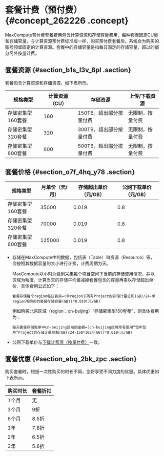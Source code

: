 # 套餐计费（预付费） {#concept_262226 .concept}

MaxCompute预付费套餐费用包含计算资源和存储容量费用，每种套餐固定CU量和存储容量。与计算资源预付费标准版一样，购买预付费套餐后，系统会为购买的账号预留固定的计算资源。套餐中的存储容量是指每日固定的存储容量，超过的部分另外按量计费。

## 套餐资源 {#section_b1s_l3v_8pl .section}

套餐包含计算资源和存储资源，如下表所示。

|规格类型|计算资源（CU）|存储资源|上传/下载资源|
|----|--------|----|-------|
|存储密集型160套餐|160|150TB，超出部分按量付费|无限制，按量付费|
|存储密集型320套餐|320|300TB，超出部分按量付费|无限制，按量付费|
|存储密集型600套餐|600|500TB，超出部分按量付费|无限制，按量付费|

## 套餐价格 {#section_o7f_4hq_y78 .section}

|规格类型|月单价（元/月）|存储超出单价（元/GB）|公网下载单价（元/GB）|
|----|--------|------------|------------|
|存储密集型160套餐|35000|0.019|0.8|
|存储密集型320套餐|70000|0.019|0.8|
|存储密集型600套餐|125000|0.019|0.8|

-   存储在MaxCompute中的数据，包括表（Table）和资源（Resource）等，会按照其数据容量的大小进行计费，计费周期为天。

    MaxCompute以小时为级别采集每个项目空间下当前的存储使用情况，并以区域为粒度，计算当天的存储平均值减掉套餐包含的容量再乘以存储超出单价，具体费用公式如下：

    ``` {#codeblock_l0x_g56_qvv}
    套餐存储每个region每日费用=(单region下所有Project的存储计量总和(GB)/24-单region所购买的套餐存储容量(GB))*0.019(元/GB)
    ```

    例如购买北京区域（region：cn-beijing）“存储密集型160套餐"，则具体费用为：

    ``` {#codeblock_o3i_bzq_67s}
    每天套餐存储账单中cn-beijing区域的金额=(cn-beijing区域所有使用“包年包月”Project的存储计量总和(GB)/24-150*1024(GB))*0.019(元/GB)
    ```

-   公网下载单价与[下载计费项（按量付费）](cn.zh-CN/产品定价/下载计费项（按量付费）.md#)一致。

## 套餐优惠 {#section_ebq_2bk_zpc .section}

购买套餐时，根据一次性购买的时长不同，您将享受不同力度的优惠。具体优惠如下表所示。

|购买时长|套餐折扣|
|----|----|
|1个月|无|
|3个月|9折|
|6个月|8.5折|
|1年|7.8折|
|2年|6.5折|
|3年|5.6折|

